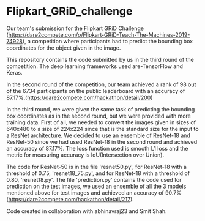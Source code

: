 # Flipkart_GRiD_challenge
Our team's submission for the Flipkart GRiD Challenge (https://dare2compete.com/o/Flipkart-GRiD-Teach-The-Machines-2019-74928), a competition where participants had to predict the bounding box coordinates for the object given in the image.

This repository contains the code submitted by us in the third round of the competition. The deep learning frameworks used are-TensorFlow and Keras.

In the second round of the competition, our team achieved a rank of 98 out of the 6734 participants on the public leaderboard with an accuracy of 87.17%.(https://dare2compete.com/hackathon/detail/200)

In the third round, we were given the same task of predicting the bounding box coordinates as in the second round, but we were provided with more training data. First of all, we needed to convert the images given in sizes of 640x480 to a size of 224x224 since that is the standard size for the input to a ResNet architecture.
We decided to use an ensemble of ResNet-18 and ResNet-50 since we had used ResNet-18 in the second round and achieved an accuracy of 87.17%. The loss function used is smooth L1 loss and the metric for measuring accuracy is IoU(Intersection over Union).

The code for ResNet-50 is in the file 'resnet50.py', for ResNet-18 with a threshold of 0.75, 'resnet18_75.py', and for ResNet-18 with a threshold of 0.80, 'resnet18.py'. The file 'prediction.py' contains the code used for prediction on the test images, we used an ensemble of all the 3 models mentioned above for test images and achieved an accuracy of 90.7%(https://dare2compete.com/hackathon/detail/217).

Code created in collaboration with abhinavraj23 and Smit Shah.
